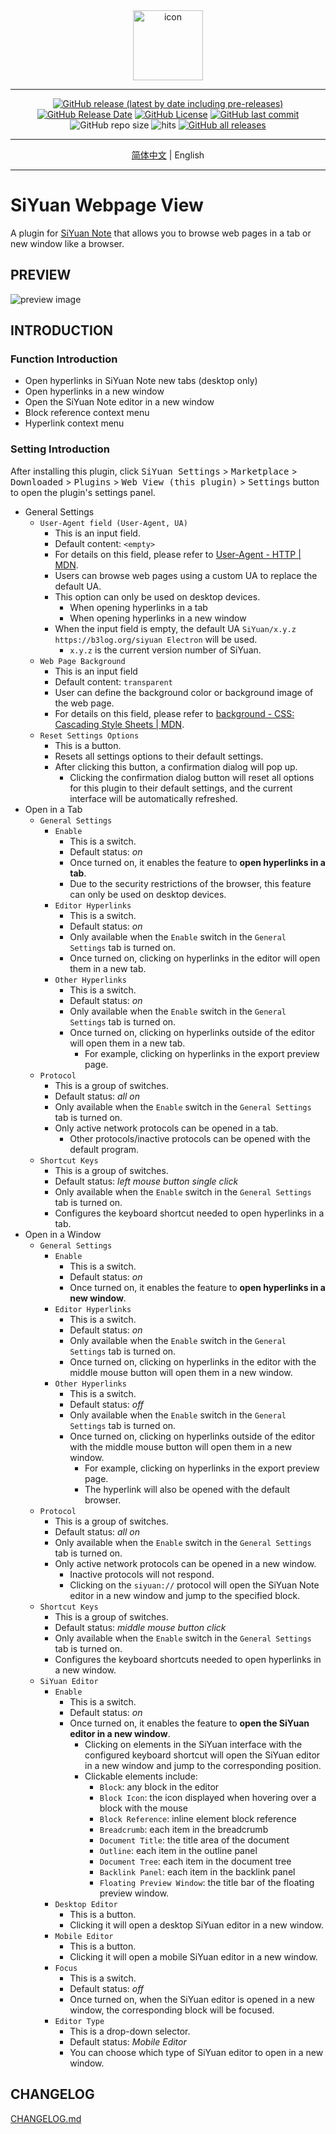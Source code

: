 <div align="center">
<img alt="icon" src="https://cdn.jsdelivr.net/gh/Zuoqiu-Yingyi/siyuan-plugin-webview/public/icon.png" style="width: 8em; height: 8em;">

---
[![GitHub release (latest by date including pre-releases)](https://img.shields.io/github/v/release/Zuoqiu-Yingyi/siyuan-plugin-webview?include_prereleases&style=flat-square)](https://github.com/Zuoqiu-Yingyi/siyuan-plugin-webview/releases/latest)
[![GitHub Release Date](https://img.shields.io/github/release-date/Zuoqiu-Yingyi/siyuan-plugin-webview?style=flat-square)](https://github.com/Zuoqiu-Yingyi/siyuan-plugin-webview/releases/latest)
[![GitHub License](https://img.shields.io/github/license/Zuoqiu-Yingyi/siyuan-plugin-webview?style=flat-square)](https://github.com/Zuoqiu-Yingyi/siyuan-plugin-webview/blob/main/LICENSE)
[![GitHub last commit](https://img.shields.io/github/last-commit/Zuoqiu-Yingyi/siyuan-plugin-webview?style=flat-square)](https://github.com/Zuoqiu-Yingyi/siyuan-plugin-webview/commits/main)
![GitHub repo size](https://img.shields.io/github/repo-size/Zuoqiu-Yingyi/siyuan-plugin-webview?style=flat-square)
![hits](https://hits.b3log.org/Zuoqiu-Yingyi/siyuan-plugin-webview.svg)
[![GitHub all releases](https://img.shields.io/github/downloads/Zuoqiu-Yingyi/siyuan-plugin-webview/total?style=flat-square)](https://github.com/Zuoqiu-Yingyi/siyuan-plugin-webview/releases)

---
[简体中文](./README_zh_CN.md) \| English

---
</div>

# SiYuan Webpage View

A plugin for [SiYuan Note](https://github.com/siyuan-note/siyuan) that allows you to browse web pages in a tab or new window like a browser.

## PREVIEW

![preview image](https://cdn.jsdelivr.net/gh/Zuoqiu-Yingyi/siyuan-plugin-webview/public/preview.png)

## INTRODUCTION

### Function Introduction

- Open hyperlinks in SiYuan Note new tabs (desktop only)
- Open hyperlinks in a new window
- Open the SiYuan Note editor in a new window
- Block reference context menu
- Hyperlink context menu

### Setting Introduction

After installing this plugin, click <kbd>SiYuan Settings</kbd> > <kbd>Marketplace</kbd> > <kbd>Downloaded</kbd> > <kbd>Plugins</kbd> > <kbd>Web View (this plugin)</kbd> > <kbd>Settings</kbd> button to open the plugin's settings panel.

- General Settings
  - `User-Agent field (User-Agent, UA)`
    - This is an input field.
    - Default content: `<empty>`
    - For details on this field, please refer to [User-Agent - HTTP | MDN](https://developer.mozilla.org/en-US/docs/Web/HTTP/Headers/User-Agent).
    - Users can browse web pages using a custom UA to replace the default UA.
    - This option can only be used on desktop devices.
      - When opening hyperlinks in a tab
      - When opening hyperlinks in a new window
    - When the input field is empty, the default UA `SiYuan/x.y.z https://b3log.org/siyuan Electron` will be used.
      - `x.y.z` is the current version number of SiYuan.
  - `Web Page Background`
    - This is an input field
    - Default content: `transparent`
    - User can define the background color or background image of the web page.
    - For details on this field, please refer to [background - CSS: Cascading Style Sheets | MDN](https://developer.mozilla.org/en-US/docs/Web/CSS/background).
  - `Reset Settings Options`
    - This is a button.
    - Resets all settings options to their default settings.
    - After clicking this button, a confirmation dialog will pop up.
      - Clicking the confirmation dialog button will reset all options for this plugin to their default settings, and the current interface will be automatically refreshed.
- Open in a Tab
  - `General Settings`
    - `Enable`
      - This is a switch.
      - Default status: *on*
      - Once turned on, it enables the feature to **open hyperlinks in a tab**.
      - Due to the security restrictions of the browser, this feature can only be used on desktop devices.
    - `Editor Hyperlinks`
      - This is a switch.
      - Default status: *on*
      - Only available when the `Enable` switch in the `General Settings` tab is turned on.
      - Once turned on, clicking on hyperlinks in the editor will open them in a new tab.
    - `Other Hyperlinks`
      - This is a switch.
      - Default status: *on*
      - Only available when the `Enable` switch in the `General Settings` tab is turned on.
      - Once turned on, clicking on hyperlinks outside of the editor will open them in a new tab.
        - For example, clicking on hyperlinks in the export preview page.
  - `Protocol`
    - This is a group of switches.
    - Default status: *all on*
    - Only available when the `Enable` switch in the `General Settings` tab is turned on.
    - Only active network protocols can be opened in a tab.
      - Other protocols/inactive protocols can be opened with the default program.
  - `Shortcut Keys`
    - This is a group of switches.
    - Default status: *left mouse button single click*
    - Only available when the `Enable` switch in the `General Settings` tab is turned on.
    - Configures the keyboard shortcut needed to open hyperlinks in a tab.
- Open in a Window
  - `General Settings`
    - `Enable`
      - This is a switch.
      - Default status: *on*
      - Once turned on, it enables the feature to **open hyperlinks in a new window**.
    - `Editor Hyperlinks`
      - This is a switch.
      - Default status: *on*
      - Only available when the `Enable` switch in the `General Settings` tab is turned on.
      - Once turned on, clicking on hyperlinks in the editor with the middle mouse button will open them in a new window.
    - `Other Hyperlinks`
      - This is a switch.
      - Default status: *off*
      - Only available when the `Enable` switch in the `General Settings` tab is turned on.
      - Once turned on, clicking on hyperlinks outside of the editor with the middle mouse button will open them in a new window.
        - For example, clicking on hyperlinks in the export preview page.
        - The hyperlink will also be opened with the default browser.
  - `Protocol`
    - This is a group of switches.
    - Default status: *all on*
    - Only available when the `Enable` switch in the `General Settings` tab is turned on.
    - Only active network protocols can be opened in a new window.
      - Inactive protocols will not respond.
      - Clicking on the `siyuan://` protocol will open the SiYuan Note editor in a new window and jump to the specified block.
  - `Shortcut Keys`
    - This is a group of switches.
    - Default status: *middle mouse button click*
    - Only available when the `Enable` switch in the `General Settings` tab is turned on.
    - Configures the keyboard shortcuts needed to open hyperlinks in a new window.
  - `SiYuan Editor`
    - `Enable`
      - This is a switch.
      - Default status: *on*
      - Once turned on, it enables the feature to **open the SiYuan editor in a new window**.
        - Clicking on elements in the SiYuan interface with the configured keyboard shortcut will open the SiYuan editor in a new window and jump to the corresponding position.
        - Clickable elements include:
          - `Block`: any block in the editor
          - `Block Icon`: the icon displayed when hovering over a block with the mouse
          - `Block Reference`: inline element block reference
          - `Breadcrumb`: each item in the breadcrumb
          - `Document Title`: the title area of the document
          - `Outline`: each item in the outline panel
          - `Document Tree`: each item in the document tree
          - `Backlink Panel`: each item in the backlink panel
          - `Floating Preview Window`: the title bar of the floating preview window.
    - `Desktop Editor`
      - This is a button.
      - Clicking it will open a desktop SiYuan editor in a new window.
    - `Mobile Editor`
      - This is a button.
      - Clicking it will open a mobile SiYuan editor in a new window.
    - `Focus`
      - This is a switch.
      - Default status: *off*
      - Once turned on, when the SiYuan editor is opened in a new window, the corresponding block will be focused.
    - `Editor Type`
      - This is a drop-down selector.
      - Default status: *Mobile Editor*
      - You can choose which type of SiYuan editor to open in a new window.

## CHANGELOG

[CHANGELOG.md](https://github.com/Zuoqiu-Yingyi/siyuan-plugin-webview/blob/main/CHANGELOG.md)
